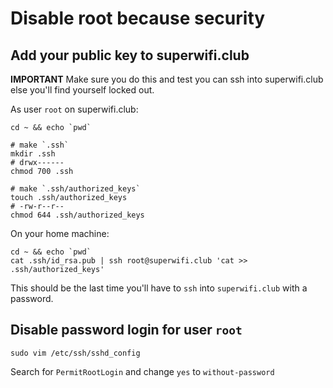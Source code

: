 # Disable root because security

## Add your public key to superwifi.club

**IMPORTANT** Make sure you do this and test you can ssh into superwifi.club
else you'll find yourself locked out.

As user `root` on superwifi.club:

```
cd ~ && echo `pwd`

# make `.ssh`
mkdir .ssh
# drwx------
chmod 700 .ssh

# make `.ssh/authorized_keys`
touch .ssh/authorized_keys
# -rw-r--r--
chmod 644 .ssh/authorized_keys
```

On your home machine:

```
cd ~ && echo `pwd`
cat .ssh/id_rsa.pub | ssh root@superwifi.club 'cat >> .ssh/authorized_keys'
```

This should be the last time you'll have to `ssh` into `superwifi.club` with a password.

## Disable password login for user `root`

```
sudo vim /etc/ssh/sshd_config
```

Search for `PermitRootLogin` and change `yes` to `without-password`
